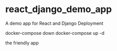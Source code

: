 # react_django_demo_app
A demo app for React and Django Deployment

docker-compose down
docker-compose up -d


the friendly app
